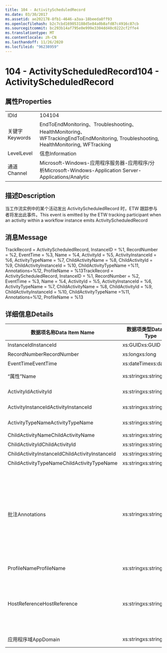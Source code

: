 ```yaml
---
title: 104 - ActivityScheduledRecord
ms.date: 03/30/2017
ms.assetid: ae202178-8fb1-4646-a3aa-18beeda8ff93
ms.openlocfilehash: b2c7cbd169053188d5e84a0b8afd87c4916c87cb
ms.sourcegitcommit: bc293b14af795e0e999e3304dd40c0222cf2ffe4
ms.translationtype: MT
ms.contentlocale: zh-CN
ms.lasthandoff: 11/26/2020
ms.locfileid: "96238959"
---
```

# <a name="104---activityscheduledrecord"></a><span data-ttu-id="04831-102">104 - ActivityScheduledRecord</span><span class="sxs-lookup"><span data-stu-id="04831-102">104 - ActivityScheduledRecord</span></span>

## <a name="properties"></a><span data-ttu-id="04831-103">属性</span><span class="sxs-lookup"><span data-stu-id="04831-103">Properties</span></span>  
  
|||  
|-|-|  
|<span data-ttu-id="04831-104">ID</span><span class="sxs-lookup"><span data-stu-id="04831-104">Id</span></span>|<span data-ttu-id="04831-105">104</span><span class="sxs-lookup"><span data-stu-id="04831-105">104</span></span>|  
|<span data-ttu-id="04831-106">关键字</span><span class="sxs-lookup"><span data-stu-id="04831-106">Keywords</span></span>|<span data-ttu-id="04831-107">EndToEndMonitoring、Troubleshooting、HealthMonitoring、WFTracking</span><span class="sxs-lookup"><span data-stu-id="04831-107">EndToEndMonitoring, Troubleshooting, HealthMonitoring, WFTracking</span></span>|  
|<span data-ttu-id="04831-108">Level</span><span class="sxs-lookup"><span data-stu-id="04831-108">Level</span></span>|<span data-ttu-id="04831-109">信息</span><span class="sxs-lookup"><span data-stu-id="04831-109">Information</span></span>|  
|<span data-ttu-id="04831-110">通道</span><span class="sxs-lookup"><span data-stu-id="04831-110">Channel</span></span>|<span data-ttu-id="04831-111">Microsoft-Windows-应用程序服务器-应用程序/分析</span><span class="sxs-lookup"><span data-stu-id="04831-111">Microsoft-Windows-Application Server-Applications/Analytic</span></span>|  
  
## <a name="description"></a><span data-ttu-id="04831-112">描述</span><span class="sxs-lookup"><span data-stu-id="04831-112">Description</span></span>  

 <span data-ttu-id="04831-113">当工作流实例中的某个活动发出 ActivityScheduledRecord 时，ETW 跟踪参与者将发出此事件。</span><span class="sxs-lookup"><span data-stu-id="04831-113">This event is emitted by the ETW tracking participant when an activity within a workflow instance emits ActivityScheduledRecord</span></span>  
  
## <a name="message"></a><span data-ttu-id="04831-114">消息</span><span class="sxs-lookup"><span data-stu-id="04831-114">Message</span></span>  

 <span data-ttu-id="04831-115">TrackRecord = ActivityScheduledRecord, InstanceID = %1,  RecordNumber = %2, EventTime = %3, Name = %4, ActivityId = %5, ActivityInstanceId = %6, ActivityTypeName = %7, ChildActivityName = %8, ChildActivityId = %9, ChildActivityInstanceId = %10, ChildActivityTypeName =%11, Annotations=%12, ProfileName = %13</span><span class="sxs-lookup"><span data-stu-id="04831-115">TrackRecord = ActivityScheduledRecord, InstanceID = %1,  RecordNumber = %2, EventTime = %3, Name = %4, ActivityId = %5, ActivityInstanceId = %6, ActivityTypeName = %7, ChildActivityName = %8, ChildActivityId = %9, ChildActivityInstanceId = %10, ChildActivityTypeName =%11, Annotations=%12, ProfileName = %13</span></span>  
  
## <a name="details"></a><span data-ttu-id="04831-116">详细信息</span><span class="sxs-lookup"><span data-stu-id="04831-116">Details</span></span>  
  
|<span data-ttu-id="04831-117">数据项名称</span><span class="sxs-lookup"><span data-stu-id="04831-117">Data Item Name</span></span>|<span data-ttu-id="04831-118">数据项类型</span><span class="sxs-lookup"><span data-stu-id="04831-118">Data Item Type</span></span>|<span data-ttu-id="04831-119">描述</span><span class="sxs-lookup"><span data-stu-id="04831-119">Description</span></span>|  
|--------------------|--------------------|-----------------|  
|<span data-ttu-id="04831-120">InstanceId</span><span class="sxs-lookup"><span data-stu-id="04831-120">InstanceId</span></span>|<span data-ttu-id="04831-121">xs:GUID</span><span class="sxs-lookup"><span data-stu-id="04831-121">xs:GUID</span></span>|<span data-ttu-id="04831-122">工作流的实例 ID</span><span class="sxs-lookup"><span data-stu-id="04831-122">The instance id for the workflow</span></span>|  
|<span data-ttu-id="04831-123">RecordNumber</span><span class="sxs-lookup"><span data-stu-id="04831-123">RecordNumber</span></span>|<span data-ttu-id="04831-124">xs:long</span><span class="sxs-lookup"><span data-stu-id="04831-124">xs:long</span></span>|<span data-ttu-id="04831-125">发出的记录的序列号</span><span class="sxs-lookup"><span data-stu-id="04831-125">The sequence number of the emitted record</span></span>|  
|<span data-ttu-id="04831-126">EventTime</span><span class="sxs-lookup"><span data-stu-id="04831-126">EventTime</span></span>|<span data-ttu-id="04831-127">xs:dateTime</span><span class="sxs-lookup"><span data-stu-id="04831-127">xs:dateTime</span></span>|<span data-ttu-id="04831-128">发出该事件时的 UTC 时间</span><span class="sxs-lookup"><span data-stu-id="04831-128">The time in UTC when the event was emitted</span></span>|  
|<span data-ttu-id="04831-129">“属性”</span><span class="sxs-lookup"><span data-stu-id="04831-129">Name</span></span>|<span data-ttu-id="04831-130">xs:string</span><span class="sxs-lookup"><span data-stu-id="04831-130">xs:string</span></span>|<span data-ttu-id="04831-131">安排子活动的活动的名称</span><span class="sxs-lookup"><span data-stu-id="04831-131">The name of the activity that scheduled the child activity</span></span>|  
|<span data-ttu-id="04831-132">ActivityId</span><span class="sxs-lookup"><span data-stu-id="04831-132">ActivityId</span></span>|<span data-ttu-id="04831-133">xs:string</span><span class="sxs-lookup"><span data-stu-id="04831-133">xs:string</span></span>|<span data-ttu-id="04831-134">安排子活动的活动的 ID</span><span class="sxs-lookup"><span data-stu-id="04831-134">The id of the activity that scheduled the child activity</span></span>|  
|<span data-ttu-id="04831-135">ActivityInstanceId</span><span class="sxs-lookup"><span data-stu-id="04831-135">ActivityInstanceId</span></span>|<span data-ttu-id="04831-136">xs:string</span><span class="sxs-lookup"><span data-stu-id="04831-136">xs:string</span></span>|<span data-ttu-id="04831-137">安排子活动的活动的实例 ID</span><span class="sxs-lookup"><span data-stu-id="04831-137">The instance id of the activity that scheduled the child activity</span></span>|  
|<span data-ttu-id="04831-138">ActivityTypeName</span><span class="sxs-lookup"><span data-stu-id="04831-138">ActivityTypeName</span></span>|<span data-ttu-id="04831-139">xs:string</span><span class="sxs-lookup"><span data-stu-id="04831-139">xs:string</span></span>|<span data-ttu-id="04831-140">请求取消操作的活动的类型</span><span class="sxs-lookup"><span data-stu-id="04831-140">The type of the activity that requested the cancel operation</span></span>|  
|<span data-ttu-id="04831-141">ChildActivityName</span><span class="sxs-lookup"><span data-stu-id="04831-141">ChildActivityName</span></span>|<span data-ttu-id="04831-142">xs:string</span><span class="sxs-lookup"><span data-stu-id="04831-142">xs:string</span></span>|<span data-ttu-id="04831-143">所安排活动的名称</span><span class="sxs-lookup"><span data-stu-id="04831-143">The name of the scheduled activity</span></span>|  
|<span data-ttu-id="04831-144">ChildActivityId</span><span class="sxs-lookup"><span data-stu-id="04831-144">ChildActivityId</span></span>|<span data-ttu-id="04831-145">xs:string</span><span class="sxs-lookup"><span data-stu-id="04831-145">xs:string</span></span>|<span data-ttu-id="04831-146">所安排活动的 ID</span><span class="sxs-lookup"><span data-stu-id="04831-146">The id of the scheduled activity</span></span>|  
|<span data-ttu-id="04831-147">ChildActivityInstanceId</span><span class="sxs-lookup"><span data-stu-id="04831-147">ChildActivityInstanceId</span></span>|<span data-ttu-id="04831-148">xs:string</span><span class="sxs-lookup"><span data-stu-id="04831-148">xs:string</span></span>|<span data-ttu-id="04831-149">所安排活动的实例 ID</span><span class="sxs-lookup"><span data-stu-id="04831-149">The instance id of the scheduled activity</span></span>|  
|<span data-ttu-id="04831-150">ChildActivityTypeName</span><span class="sxs-lookup"><span data-stu-id="04831-150">ChildActivityTypeName</span></span>|<span data-ttu-id="04831-151">xs:string</span><span class="sxs-lookup"><span data-stu-id="04831-151">xs:string</span></span>|<span data-ttu-id="04831-152">所安排活动的类型</span><span class="sxs-lookup"><span data-stu-id="04831-152">The type of the scheduled activity</span></span>|  
|<span data-ttu-id="04831-153">批注</span><span class="sxs-lookup"><span data-stu-id="04831-153">Annotations</span></span>|<span data-ttu-id="04831-154">xs:string</span><span class="sxs-lookup"><span data-stu-id="04831-154">xs:string</span></span>|<span data-ttu-id="04831-155">已添加到此事件中的批注。</span><span class="sxs-lookup"><span data-stu-id="04831-155">The annotations that were added to this event.</span></span>  <span data-ttu-id="04831-156">值存储在 xml 元素中，格式为 \<items> \< item  name = "annotationName" type="System.String"> a \</item> \</items> 。</span><span class="sxs-lookup"><span data-stu-id="04831-156">The values are stored in an xml element in the format \<items>\< item  name = "annotationName" type="System.String">annotationValue\</item>\</items>.</span></span>  <span data-ttu-id="04831-157">如果未指定任何批注，则该字符串包含 \<items/> 。</span><span class="sxs-lookup"><span data-stu-id="04831-157">If no annotations are specified then the string contains \<items/>.</span></span> <span data-ttu-id="04831-158">ETW 事件大小受到 ETW 缓冲区大小或 ETW 事件最大负载的限制。</span><span class="sxs-lookup"><span data-stu-id="04831-158">The ETW event size is limited by the ETW buffer size or the max payload for an ETW event.</span></span> <span data-ttu-id="04831-159">如果事件的大小超过 ETW 限制，则通过删除批注并将批注值替换为 ... 来截断事件。 \<items> \</items></span><span class="sxs-lookup"><span data-stu-id="04831-159">If the size of the event exceeds the ETW limits, then the event is truncated by dropping the annotations and replacing the annotation value with \<items>...\</items>.</span></span>|  
|<span data-ttu-id="04831-160">ProfileName</span><span class="sxs-lookup"><span data-stu-id="04831-160">ProfileName</span></span>|<span data-ttu-id="04831-161">xs:string</span><span class="sxs-lookup"><span data-stu-id="04831-161">xs:string</span></span>|<span data-ttu-id="04831-162">导致发出此事件的跟踪配置文件的名称</span><span class="sxs-lookup"><span data-stu-id="04831-162">The name or the tracking profile that resulted in this event being emitted</span></span>|  
|<span data-ttu-id="04831-163">HostReference</span><span class="sxs-lookup"><span data-stu-id="04831-163">HostReference</span></span>|<span data-ttu-id="04831-164">xs:string</span><span class="sxs-lookup"><span data-stu-id="04831-164">xs:string</span></span>|<span data-ttu-id="04831-165">对于 Web 承载的服务，此字段唯一标识 Web 层次结构中的服务。</span><span class="sxs-lookup"><span data-stu-id="04831-165">For web hosted services, this field uniquely identifies the service in the web hierarchy.</span></span>  <span data-ttu-id="04831-166">其格式定义为 "网站名称应用程序虚拟路径&#124;服务虚拟路径&#124;ServiceName" 示例： "Default Web Site//Calculatorapplication&#124;/CalculatorService.svc&#124;CalculatorService"</span><span class="sxs-lookup"><span data-stu-id="04831-166">Its format is defined as 'Web Site Name Application Virtual Path&#124;Service Virtual Path&#124;ServiceName' Example: 'Default Web Site/CalculatorApplication&#124;/CalculatorService.svc&#124;CalculatorService'</span></span>|  
|<span data-ttu-id="04831-167">应用程序域</span><span class="sxs-lookup"><span data-stu-id="04831-167">AppDomain</span></span>|<span data-ttu-id="04831-168">xs:string</span><span class="sxs-lookup"><span data-stu-id="04831-168">xs:string</span></span>|<span data-ttu-id="04831-169">由 AppDomain.CurrentDomain.FriendlyName 返回的字符串。</span><span class="sxs-lookup"><span data-stu-id="04831-169">The string returned by AppDomain.CurrentDomain.FriendlyName.</span></span>|
